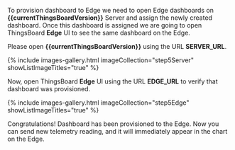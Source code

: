 To provision dashboard to Edge we need to open Edge dashboards on **{{currentThingsBoardVersion}}** Server and assign the newly created dashboard. 
Once this dashboard is assigned we are going to open ThingsBoard **Edge** UI to see the same dashboard on the Edge.

Please open **{{currentThingsBoardVersion}}** using the URL **SERVER_URL**.

{% include images-gallery.html imageCollection="step5Server" showListImageTitles="true" %}

Now, open ThingsBoard **Edge** UI using the URL **EDGE_URL** to verify that dashboard was provisioned.

{% include images-gallery.html imageCollection="step5Edge" showListImageTitles="true" %}

Congratulations! Dashboard has been provisioned to the Edge. Now you can send new telemetry reading, and it will immediately appear in the chart on the Edge.
